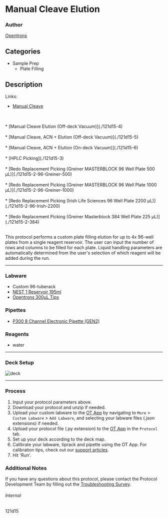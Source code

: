 # Manual Cleave Elution

### Author
[Opentrons](https://opentrons.com/)

## Categories
* Sample Prep
	* Plate Filling

## Description

Links:
* [Manual Cleave](./121d15)
<br />
<br />
* [Manual Cleave Elution (Off-deck Vacuum)](./121d15-4)
<br />
<br />
* [Manual Cleave, ACN + Elution (Off-deck Vacuum)](./121d15-5)
<br />
<br />
* [Manual Cleave, ACN + Elution (On-deck Vacuum)](./121d15-6)
<br />
<br />
* [HPLC Picking](./121d15-3)
<br />
<br />
* [Redo Replacement Picking (Greiner MASTERBLOCK 96 Well Plate 500 µL)](./121d15-2-96-Greiner-500)
<br />
<br />
* [Redo Replacement Picking (Greiner MASTERBLOCK 96 Well Plate 1000 µL)](./121d15-2-96-Greiner-1000)
<br />
<br />
* [Redo Replacement Picking (Irish Life Sciences 96 Well Plate 2200 µL)](./121d15-2-96-Irish-2200)
<br />
<br />
* [Redo Replacement Picking (Greiner Masterblock 384 Well Plate 225 µL)](./121d15-2-384)
<br />
<br />

This protocol performs a custom plate filling elution for up to 4x 96-well plates from a single reagent reservoir. The user can input the number of rows and columns to be filled for each plate. Liquid handling parameters are automatically determined from the user's selection of which reagent will be added during the run.

---

### Labware
* Custom 96-tuberack
* [NEST 1 Reservoir 195ml](https://shop.opentrons.com/nest-1-well-reservoirs-195-ml/)
* [Opentrons 300µL Tips](https://shop.opentrons.com/opentrons-300ul-tips-1000-refills/)

### Pipettes
* [P300 8 Channel Electronic Pipette (GEN2)](https://shop.opentrons.com/8-channel-electronic-pipette/)

### Reagents
* water

---

### Deck Setup
![deck](https://opentrons-protocol-library-website.s3.amazonaws.com/custom-README-images/121d15/deck4-v2.png)

---

### Process
1. Input your protocol parameters above.
2. Download your protocol and unzip if needed.
3. Upload your custom labware to the [OT App](https://opentrons.com/ot-app) by navigating to `More` > `Custom Labware` > `Add Labware`, and selecting your labware files (.json extensions) if needed.
4. Upload your protocol file (.py extension) to the [OT App](https://opentrons.com/ot-app) in the `Protocol` tab.
5. Set up your deck according to the deck map.
6. Calibrate your labware, tiprack and pipette using the OT App. For calibration tips, check out our [support articles](https://support.opentrons.com/en/collections/1559720-guide-for-getting-started-with-the-ot-2).
7. Hit 'Run'.

### Additional Notes
If you have any questions about this protocol, please contact the Protocol Development Team by filling out the [Troubleshooting Survey](https://protocol-troubleshooting.paperform.co/).

###### Internal
121d15
